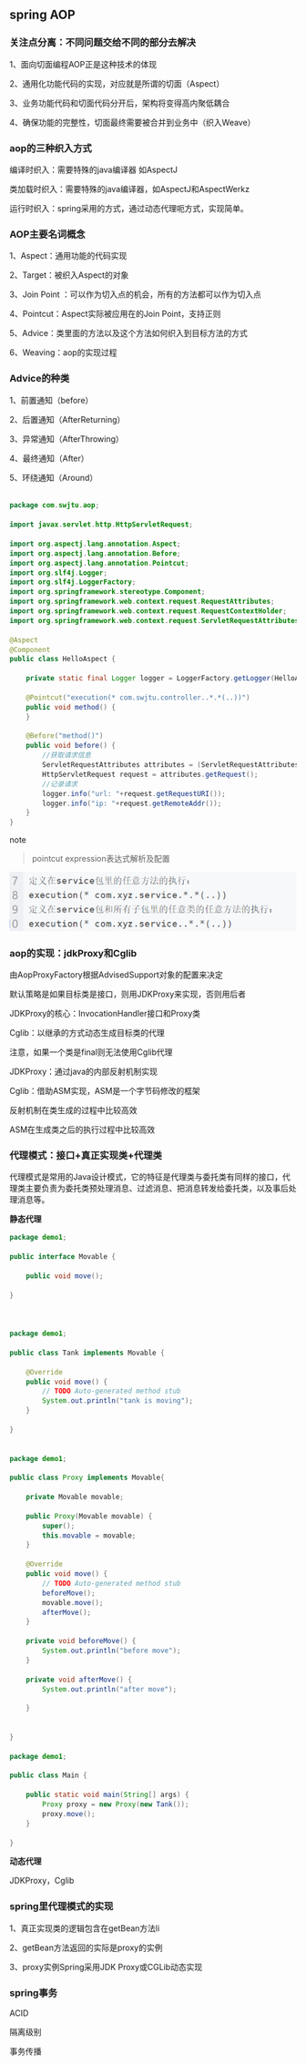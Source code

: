 ## spring AOP

### 关注点分离：不同问题交给不同的部分去解决

1、面向切面编程AOP正是这种技术的体现

2、通用化功能代码的实现，对应就是所谓的切面（Aspect）

3、业务功能代码和切面代码分开后，架构将变得高内聚低耦合

4、确保功能的完整性，切面最终需要被合并到业务中（织入Weave）



### aop的三种织入方式

编译时织入：需要特殊的java编译器  如AspectJ

类加载时织入：需要特殊的java编译器，如AspectJ和AspectWerkz

运行时织入：spring采用的方式，通过动态代理呃方式，实现简单。



### AOP主要名词概念

1、Aspect：通用功能的代码实现

2、Target：被织入Aspect的对象

3、Join Point ：可以作为切入点的机会，所有的方法都可以作为切入点

4、Pointcut：Aspect实际被应用在的Join Point，支持正则

5、Advice：类里面的方法以及这个方法如何织入到目标方法的方式

6、Weaving：aop的实现过程



### Advice的种类

1、前置通知（before）

2、后置通知（AfterReturning）

3、异常通知（AfterThrowing）

4、最终通知（After）

5、环绕通知（Around）



~~~java

package com.swjtu.aop;

import javax.servlet.http.HttpServletRequest;

import org.aspectj.lang.annotation.Aspect;
import org.aspectj.lang.annotation.Before;
import org.aspectj.lang.annotation.Pointcut;
import org.slf4j.Logger;
import org.slf4j.LoggerFactory;
import org.springframework.stereotype.Component;
import org.springframework.web.context.request.RequestAttributes;
import org.springframework.web.context.request.RequestContextHolder;
import org.springframework.web.context.request.ServletRequestAttributes;

@Aspect
@Component
public class HelloAspect {
    
	private static final Logger logger = LoggerFactory.getLogger(HelloAspect.class);
    
	@Pointcut("execution(* com.swjtu.controller..*.*(..))")
	public void method() {
	}
    
	@Before("method()")
	public void before() {
		//获取请求信息
		ServletRequestAttributes attributes = (ServletRequestAttributes) RequestContextHolder.getRequestAttributes();
		HttpServletRequest request = attributes.getRequest();
		//记录请求
		logger.info("url: "+request.getRequestURI());
		logger.info("ip: "+request.getRemoteAddr());
	}
}

~~~

note

> pointcut expression表达式解析及配置

![](pic/QQ截图20190421162047.png)

### aop的实现：jdkProxy和Cglib

由AopProxyFactory根据AdvisedSupport对象的配置来决定

默认策略是如果目标类是接口，则用JDKProxy来实现，否则用后者

JDKProxy的核心：InvocationHandler接口和Proxy类

Cglib：以继承的方式动态生成目标类的代理

注意，如果一个类是final则无法使用Cglib代理



JDKProxy：通过java的内部反射机制实现

Cglib：借助ASM实现，ASM是一个字节码修改的框架

反射机制在类生成的过程中比较高效

ASM在生成类之后的执行过程中比较高效



### 代理模式：接口+真正实现类+代理类

代理模式是常用的Java设计模式，它的特征是代理类与委托类有同样的接口，代理类主要负责为委托类预处理消息、过滤消息、把消息转发给委托类，以及事后处理消息等。 

**静态代理**

~~~java
package demo1;

public interface Movable {

	public void move();
	
}



package demo1;

public class Tank implements Movable {

	@Override
	public void move() {
		// TODO Auto-generated method stub
		System.out.println("tank is moving");
	}

}


package demo1;

public class Proxy implements Movable{

	private Movable movable;

	public Proxy(Movable movable) {
		super();
		this.movable = movable;
	}

	@Override
	public void move() {
		// TODO Auto-generated method stub
		beforeMove();
		movable.move();
		afterMove();
	}
	
	private void beforeMove() {
		System.out.println("before move");
	}
	
	private void afterMove() {
		System.out.println("after move");
		
	}
	

}

package demo1;

public class Main {

	public static void main(String[] args) {
		Proxy proxy = new Proxy(new Tank());
		proxy.move();
	}
	
}


~~~

**动态代理**

JDKProxy，Cglib



### spring里代理模式的实现

1、真正实现类的逻辑包含在getBean方法li

2、getBean方法返回的实际是proxy的实例

3、proxy实例Spring采用JDK Proxy或CGLib动态实现



### spring事务

ACID

隔离级别

事务传播

